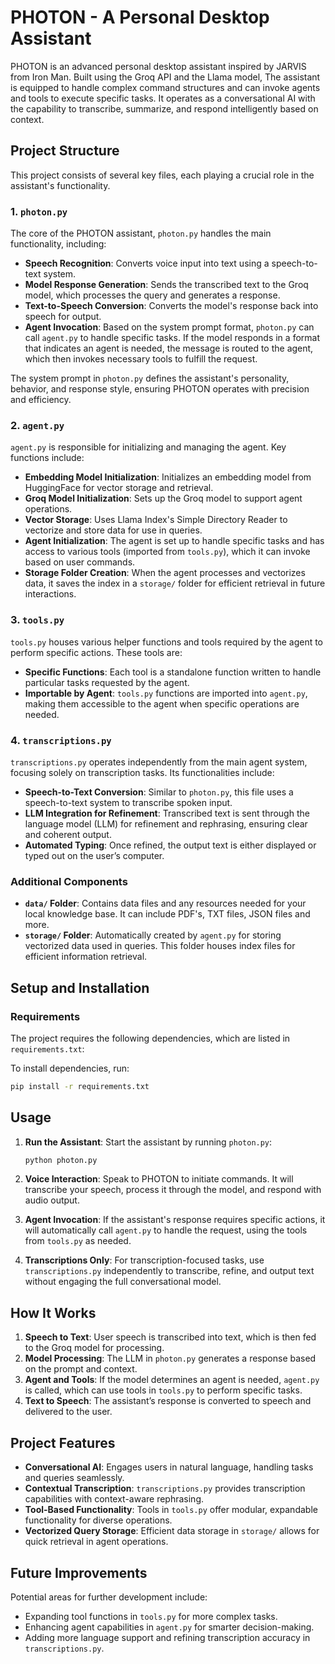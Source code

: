 # PHOTON - A Personal Desktop Assistant

PHOTON is an advanced personal desktop assistant inspired by JARVIS from Iron Man. Built using the Groq API and the Llama model, The assistant is equipped to handle complex command structures and can invoke agents and tools to execute specific tasks. It operates as a conversational AI with the capability to transcribe, summarize, and respond intelligently based on context.

## Project Structure

This project consists of several key files, each playing a crucial role in the assistant's functionality.

### 1. `photon.py`

The core of the PHOTON assistant, `photon.py` handles the main functionality, including:
- **Speech Recognition**: Converts voice input into text using a speech-to-text system.
- **Model Response Generation**: Sends the transcribed text to the Groq model, which processes the query and generates a response.
- **Text-to-Speech Conversion**: Converts the model's response back into speech for output.
- **Agent Invocation**: Based on the system prompt format, `photon.py` can call `agent.py` to handle specific tasks. If the model responds in a format that indicates an agent is needed, the message is routed to the agent, which then invokes necessary tools to fulfill the request.
  
The system prompt in `photon.py` defines the assistant's personality, behavior, and response style, ensuring PHOTON operates with precision and efficiency.

### 2. `agent.py`

`agent.py` is responsible for initializing and managing the agent. Key functions include:
- **Embedding Model Initialization**: Initializes an embedding model from HuggingFace for vector storage and retrieval.
- **Groq Model Initialization**: Sets up the Groq model to support agent operations.
- **Vector Storage**: Uses Llama Index's Simple Directory Reader to vectorize and store data for use in queries.
- **Agent Initialization**: The agent is set up to handle specific tasks and has access to various tools (imported from `tools.py`), which it can invoke based on user commands.
- **Storage Folder Creation**: When the agent processes and vectorizes data, it saves the index in a `storage/` folder for efficient retrieval in future interactions.

### 3. `tools.py`

`tools.py` houses various helper functions and tools required by the agent to perform specific actions. These tools are:
- **Specific Functions**: Each tool is a standalone function written to handle particular tasks requested by the agent.
- **Importable by Agent**: `tools.py` functions are imported into `agent.py`, making them accessible to the agent when specific operations are needed.
  
### 4. `transcriptions.py`

`transcriptions.py` operates independently from the main agent system, focusing solely on transcription tasks. Its functionalities include:
- **Speech-to-Text Conversion**: Similar to `photon.py`, this file uses a speech-to-text system to transcribe spoken input.
- **LLM Integration for Refinement**: Transcribed text is sent through the language model (LLM) for refinement and rephrasing, ensuring clear and coherent output.
- **Automated Typing**: Once refined, the output text is either displayed or typed out on the user’s computer.
  
### Additional Components

- **`data/` Folder**: Contains data files and any resources needed for your local knowledge base. It can include PDF's, TXT files, JSON files and more.
- **`storage/` Folder**: Automatically created by `agent.py` for storing vectorized data used in queries. This folder houses index files for efficient information retrieval.

## Setup and Installation

### Requirements

The project requires the following dependencies, which are listed in `requirements.txt`:

To install dependencies, run:

```bash
pip install -r requirements.txt
```

## Usage

1. **Run the Assistant**: Start the assistant by running `photon.py`:
   ```bash
   python photon.py
   ```

2. **Voice Interaction**: Speak to PHOTON to initiate commands. It will transcribe your speech, process it through the model, and respond with audio output.
3. **Agent Invocation**: If the assistant's response requires specific actions, it will automatically call `agent.py` to handle the request, using the tools from `tools.py` as needed.
4. **Transcriptions Only**: For transcription-focused tasks, use `transcriptions.py` independently to transcribe, refine, and output text without engaging the full conversational model.

## How It Works

1. **Speech to Text**: User speech is transcribed into text, which is then fed to the Groq model for processing.
2. **Model Processing**: The LLM in `photon.py` generates a response based on the prompt and context.
3. **Agent and Tools**: If the model determines an agent is needed, `agent.py` is called, which can use tools in `tools.py` to perform specific tasks.
4. **Text to Speech**: The assistant’s response is converted to speech and delivered to the user.

## Project Features

- **Conversational AI**: Engages users in natural language, handling tasks and queries seamlessly.
- **Contextual Transcription**: `transcriptions.py` provides transcription capabilities with context-aware rephrasing.
- **Tool-Based Functionality**: Tools in `tools.py` offer modular, expandable functionality for diverse operations.
- **Vectorized Query Storage**: Efficient data storage in `storage/` allows for quick retrieval in agent operations.

## Future Improvements

Potential areas for further development include:
- Expanding tool functions in `tools.py` for more complex tasks.
- Enhancing agent capabilities in `agent.py` for smarter decision-making.
- Adding more language support and refining transcription accuracy in `transcriptions.py`.
